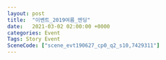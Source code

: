 ```yaml
---
layout: post
title:  "이벤트_2019여름_엔딩"
date:   2021-03-02 02:00:00 +0000
categories: Event
Tags: Story Event
SceneCode: ["scene_evt190627_cp0_q2_s10,7429311"]
---
```

